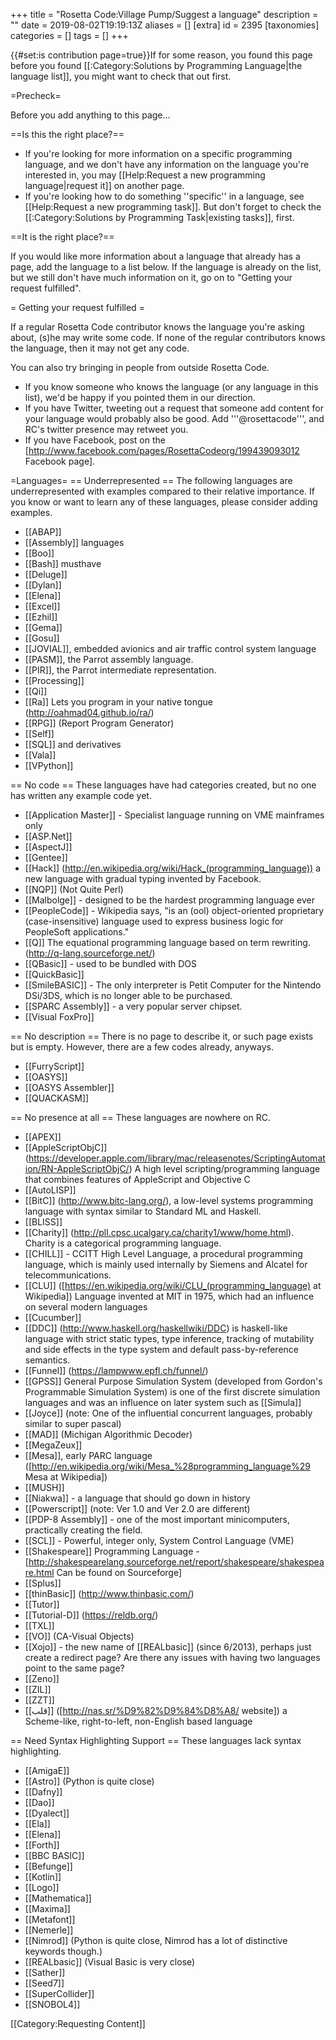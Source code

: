 +++
title = "Rosetta Code:Village Pump/Suggest a language"
description = ""
date = 2019-08-02T19:19:13Z
aliases = []
[extra]
id = 2395
[taxonomies]
categories = []
tags = []
+++

{{#set:is contribution page=true}}If for some reason, you found this page before you found [[:Category:Solutions by Programming Language|the language list]], 
you might want to check that out first.

=Precheck=

Before you add anything to this page...

==Is this the right place?==

* If you're looking for more information on a specific programming language, and we don't have any information on the language you're interested in, you may [[Help:Request a new programming language|request it]] on another page.
* If you're looking how to do something ''specific'' in a language, see [[Help:Request a new programming task]].  But don't forget to check the [[:Category:Solutions by Programming Task|existing tasks]], first.

==It is the right place?==

If you would like more information about a language that already has a page, add the language to a list below.  If the language is already on the list, but we still don't have much information on it, go on to "Getting your request fulfilled".

= Getting your request fulfilled =

If a regular Rosetta Code contributor knows the language you're asking about, 
(s)he may write some code.  If none of the regular contributors knows the language, then it may not get any code.

You can also try bringing in people from outside Rosetta Code.

* If you know someone who knows the language (or any language in this list), we'd be happy if you pointed them in our direction.
* If you have Twitter, tweeting out a request that someone add content for your language would probably also be good. Add '''@rosettacode''', and RC's twitter presence may retweet you.
* If you have Facebook, post on the [http://www.facebook.com/pages/RosettaCodeorg/199439093012 Facebook page].

=Languages=
== Underrepresented ==
The following languages are underrepresented with examples 
compared to their relative importance. <!-- say, less then 50 -->
If you know or want to learn any of these languages, 
please consider adding examples.
* [[ABAP]]
* [[Assembly]] languages
* [[Boo]]
* [[Bash]] musthave
* [[Deluge]]
* [[Dylan]]
* [[Elena]]
* [[Excel]]
* [[Ezhil]]
* [[Gema]]
* [[Gosu]]
* [[JOVIAL]], embedded avionics and air traffic control system language
* [[PASM]], the Parrot assembly language.
* [[PIR]], the Parrot intermediate representation.
* [[Processing]]
* [[Qi]]
* [[Ra]] Lets you program in your native tongue (http://oahmad04.github.io/ra/)
* [[RPG]] (Report Program Generator)
* [[Self]]
* [[SQL]] and derivatives
* [[Vala]]
* [[VPython]]

== No code ==
These languages have had categories created, 
but no one has written any example code yet. <!-- say, less then 5 -->
* [[Application Master]] - Specialist language running on VME mainframes only
* [[ASP.Net]]
* [[AspectJ]]
* [[Gentee]]
* [[Hack]] (http://en.wikipedia.org/wiki/Hack_(programming_language)) a new language with gradual typing invented by Facebook.
* [[NQP]] (Not Quite Perl)
* [[Malbolge]] - designed to be the hardest programming language ever
* [[PeopleCode]] - Wikipedia says, "is an (ool) object-oriented proprietary (case-insensitive) language used to express business logic for PeopleSoft applications."
* [[Q]] The equational programming language based on term rewriting.(http://q-lang.sourceforge.net/)
* [[QBasic]] - used to be bundled with DOS
* [[QuickBasic]]
* [[SmileBASIC]] - The only interpreter is Petit Computer for the Nintendo DSi/3DS, which is no longer able to be purchased.
* [[SPARC Assembly]] - a very popular server chipset.
* [[Visual FoxPro]]

== No description ==
There is no page to describe it, or such page exists but is empty. However, there are a few codes already, anyways.
* [[FurryScript]]
* [[OASYS]]
* [[OASYS Assembler]]
* [[QUACKASM]]

== No presence at all ==
These languages are nowhere on RC.
* [[APEX]]
* [[AppleScriptObjC]] (https://developer.apple.com/library/mac/releasenotes/ScriptingAutomation/RN-AppleScriptObjC/) A high level scripting/programming language that combines features of AppleScript and Objective C
* [[AutoLISP]]
* [[BitC]] (http://www.bitc-lang.org/), a low-level systems programming language with syntax similar to Standard ML and Haskell.
* [[BLISS]]
* [[Charity]] (http://pll.cpsc.ucalgary.ca/charity1/www/home.html). Charity is a categorical programming language.
* [[CHILL]] - CCITT High Level Language, a procedural programming language, which is mainly used internally by Siemens and Alcatel for telecommunications.
* [[CLU]] ([https://en.wikipedia.org/wiki/CLU_(programming_language) at Wikipedia]) Language invented at MIT in 1975, which had an influence on several modern languages
* [[Cucumber]]
* [[DDC]] (http://www.haskell.org/haskellwiki/DDC) is haskell-like language with strict static types, type inference, tracking of mutability and side effects in the type system and default pass-by-reference semantics.
* [[Funnel]] (https://lampwww.epfl.ch/funnel/)
* [[GPSS]] General Purpose Simulation System (developed from Gordon's Programmable Simulation System) is one of the first discrete simulation languages and was an influence on later system such as [[Simula]]
* [[Joyce]] (note: One of the influential concurrent languages, probably similar to super pascal)
* [[MAD]] (Michigan Algorithmic Decoder)
* [[MegaZeux]]
* [[Mesa]], early PARC language ([http://en.wikipedia.org/wiki/Mesa_%28programming_language%29 Mesa at Wikipedia])
* [[MUSH]]
* [[Niakwa]] - a language that should go down in history
* [[Powerscript]] (note: Ver 1.0 and Ver 2.0 are different)
* [[PDP-8 Assembly]] - one of the most important minicomputers, practically creating the field.
* [[SCL]] - Powerful, integer only, System Control Language (VME)
* [[Shakespeare]] Programming Language - [http://shakespearelang.sourceforge.net/report/shakespeare/shakespeare.html Can be found on Sourceforge]
* [[Splus]]
* [[thinBasic]] (http://www.thinbasic.com/)
* [[Tutor]]
* [[Tutorial-D]] (https://reldb.org/)
* [[TXL]]
* [[VO]] (CA-Visual Objects)
* [[Xojo]] - the new name of [[REALbasic]] (since 6/2013), perhaps just create a redirect page?  Are there any issues with having two languages point to the same page?
* [[Zeno]]
* [[ZIL]]
* [[ZZT]]
* [[قلب‬]] ([http://nas.sr/%D9%82%D9%84%D8%A8/ website]) a Scheme-like, right-to-left, non-English based language

== Need Syntax Highlighting Support ==
These languages lack syntax highlighting.
* [[AmigaE]]
* [[Astro]] (Python is quite close)
* [[Dafny]]
* [[Dao]]
* [[Dyalect]]
* [[Ela]]
* [[Elena]]
* [[Forth]]
* [[BBC BASIC]]
* [[Befunge]]
* [[Kotlin]]
* [[Logo]]
* [[Mathematica]]
* [[Maxima]]
* [[Metafont]]
* [[Nemerle]]
* [[Nimrod]] (Python is quite close, Nimrod has a lot of distinctive keywords though.)
* [[REALbasic]] (Visual Basic is very close)
* [[Sather]]
* [[Seed7]]
* [[SuperCollider]]
* [[SNOBOL4]]

[[Category:Requesting Content]]
